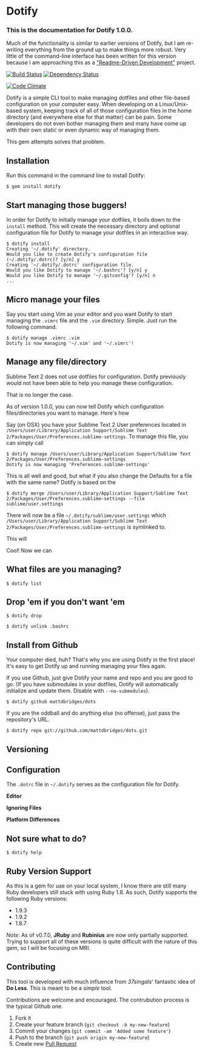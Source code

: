 # Dotify

### **This is the documentation for Dotify 1.0.0.**

Much of the functionality is similar to earlier versions of Dotify, but I am re-writing everything from the ground up to make things more robust. Very little of the command-line interface has been written for this version because I am approaching this as a ["Readme-Driven Development"](http://tom.preston-werner.com/2010/08/23/readme-driven-development.html) project.

[![Build Status](https://secure.travis-ci.org/mattdbridges/dotify.png)](http://travis-ci.org/mattdbridges/dotify) [![Dependency Status](https://gemnasium.com/mattdbridges/dotify.png)](https://gemnasium.com/mattdbridges/dotify)

[![Code Climate](https://codeclimate.com/badge.png)](https://codeclimate.com/github/mattdbridges/dotify)

Dotify is a simple CLI tool to make managing dotfiles and other file-based configuration on your computer easy. When developing on a Linux/Unix-based system, keeping track of all of those configuration files in the home directory (and everywhere else for that matter) can be pain. Some developers do not even bother managing them and many have come up with their own static or even dynamic way of managing them.

This gem attempts solves that problem.

## Installation

Run this command in the command line to install Dotify:

    $ gem install dotify

## Start managing those buggers!

In order for Dotify to initially manage your dotfiles, it boils down to the `install` method. This will create the necessary directory and optional configuration file for Dotify to manage your dotfiles in an interactive way.

    $ dotify install
    Creating '~/.dotify' directory.
    Would you like to create Dotify's configuration file (~/.dotify/.dotrc)? [y/n] y
    Creating '~/.dotify/.dotrc' configuration file.
    Would you like Dotify to manage '~/.bashrc'? [y/n] y
    Would you like Dotify to manage '~/.gitconfig'? [y/n] n
    ...

## Micro manage your files

Say you start using Vim as your editor and you want Dotify to start managing the `.vimrc` file and the `.vim` directory. Simple. Just run the following command.

    $ dotify manage .vimrc .vim
    Dotify is now managing '~/.vim' and '~/.vimrc'!

## Manage any file/directory

Sublime Text 2 does not use dotfiles for configuration. Dotify previously would not have been able to help you manage these configuration.

That is no longer the case.

As of version 1.0.0, you can now tell Dotify which configuration files/directories you want to manage. Here's how

Say (on OSX) you have your Sublime Text 2 User preferences located in `/Users/user/Library/Application Support/Sublime Text 2/Packages/User/Preferences.sublime-settings`. To manage this file, you can simply call

    $ dotify manage /Users/user/Library/Application Support/Sublime Text 2/Packages/User/Preferences.sublime-settings
    Dotify is now managing 'Preferences.sublime-settings'

This is all well and good, but what if you also change the Defaults for a file with the same name? Dotify is based on the

    $ dotify merge /Users/user/Library/Application Support/Sublime Text 2/Packages/User/Preferences.sublime-settings --file sublime/user.settings

There will now be a file `~/.dotify/sublime/user.settings` which `/Users/user/Library/Application Support/Sublime Text 2/Packages/User/Preferences.sublime-settings` is symlinked to.

This will

Cool! Now we can

## What files are you managing?

    $ dotify list

## Drop 'em if you don't want 'em

    $ dotify drop

    $ dotify unlink .bashrc

## Install from Github

Your computer died, huh? That's why you are using Dotify in the first place! It's easy to get Dotify up and running managing your files again.

If you use Github, just give Dotify your name and repo and you are good to go. (If you have submodules in your dotfiles, Dotify will automatically initialize and update them. Disable with `--no-submodules`).

    $ dotify github mattdbridges/dots

If you are the oddball and do anything else (no offense), just pass the repository's URL.

    $ dotify repo git://github.com/mattdbridges/dots.git

## Versioning

## Configuration

The `.dotrc` file in `~/.dotify` serves as the configuration file for Dotify.

**Editor**

**Ignoring Files**

**Platform Differences**

## Not sure what to do?

    $ dotify help

## Ruby Version Support

As this is a gem for use on your local system, I know there are still many Ruby developers still stuck with using Ruby 1.8. As such, Dotify supports the following Ruby versions:

* 1.9.3
* 1.9.2
* 1.8.7

*Note*: As of v0.7.0, **JRuby** and **Rubinius** are now only partially supported. Trying to support all of these versions is quite difficult with the nature of this gem, so I will be focusing on MRI.

## Contributing

This tool is developed with much influence from *37singals*' fantastic idea of **Do Less**. This is meant to be a *simple* tool.

Contributions are welcome and encouraged. The contrubution process is the typical Github one.

1. Fork it
2. Create your feature branch (`git checkout -b my-new-feature`)
3. Commit your changes (`git commit -am 'Added some feature'`)
4. Push to the branch (`git push origin my-new-feature`)
5. Create new [Pull Request](https://github.com/mattdbridges/dotify/pull/new/master)
